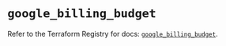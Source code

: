 # `google_billing_budget`

Refer to the Terraform Registry for docs: [`google_billing_budget`](https://registry.terraform.io/providers/hashicorp/google/6.14.0/docs/resources/billing_budget).
